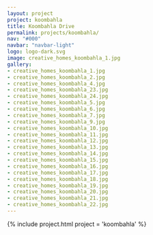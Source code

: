 ```yaml
---
layout: project
project: koombahla
title: Koombahla Drive
permalink: projects/koombahla/
nav: "#000"
navbar: "navbar-light"
logo: logo-dark.svg
image: creative_homes_koombahla_1.jpg
gallery:
- creative_homes_koombahla_1.jpg
- creative_homes_koombahla_2.jpg
- creative_homes_koombahla_4.jpg
- creative_homes_koombahla_23.jpg
- creative_homes_koombahla_24.jpg
- creative_homes_koombahla_5.jpg
- creative_homes_koombahla_6.jpg
- creative_homes_koombahla_7.jpg
- creative_homes_koombahla_9.jpg
- creative_homes_koombahla_10.jpg
- creative_homes_koombahla_11.jpg
- creative_homes_koombahla_12.jpg
- creative_homes_koombahla_13.jpg
- creative_homes_koombahla_14.jpg
- creative_homes_koombahla_15.jpg
- creative_homes_koombahla_16.jpg
- creative_homes_koombahla_17.jpg
- creative_homes_koombahla_18.jpg
- creative_homes_koombahla_19.jpg
- creative_homes_koombahla_20.jpg
- creative_homes_koombahla_21.jpg
- creative_homes_koombahla_22.jpg
---
```

{% include project.html project = 'koombahla' %}

